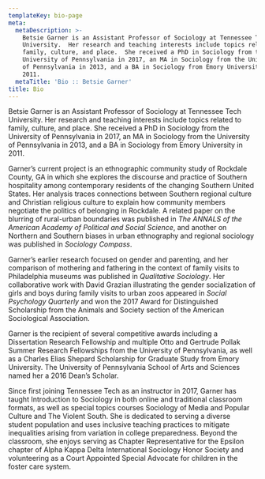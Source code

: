 ```yaml
---
templateKey: bio-page
meta:
  metaDescription: >-
    Betsie Garner is an Assistant Professor of Sociology at Tennessee Tech
    University.  Her research and teaching interests include topics related to
    family, culture, and place.  She received a PhD in Sociology from the
    University of Pennsylvania in 2017, an MA in Sociology from the University
    of Pennsylvania in 2013, and a BA in Sociology from Emory University in
    2011.
  metaTitle: 'Bio :: Betsie Garner'
title: Bio
---
```

Betsie Garner is an Assistant Professor of Sociology at Tennessee Tech University.  Her research and teaching interests include topics related to family, culture, and place.  She received a PhD in Sociology from the University of Pennsylvania in 2017, an MA in Sociology from the University of Pennsylvania in 2013, and a BA in Sociology from Emory University in 2011.

Garner’s current project is an ethnographic community study of Rockdale County, GA in which she explores the discourse and practice of Southern hospitality among contemporary residents of the changing Southern United States.  Her analysis traces connections between Southern regional culture and Christian religious culture to explain how community members negotiate the politics of belonging in Rockdale.  A related paper on the blurring of rural-urban boundaries was published in _The ANNALS of the American Academy of Political and Social Science_, and another on Northern and Southern biases in urban ethnography and regional sociology was published in _Sociology Compass_.

Garner’s earlier research focused on gender and parenting, and her comparison of mothering and fathering in the context of family visits to Philadelphia museums was published in _Qualitative Sociology_.  Her collaborative work with David Grazian illustrating the gender socialization of girls and boys during family visits to urban zoos appeared in _Social Psychology Quarterly_ and won the 2017 Award for Distinguished Scholarship from the Animals and Society section of the American Sociological Association.

Garner is the recipient of several competitive awards including a Dissertation Research Fellowship and multiple Otto and Gertrude Pollak Summer Research Fellowships from the University of Pennsylvania, as well as a Charles Elias Shepard Scholarship for Graduate Study from Emory University.  The University of Pennsylvania School of Arts and Sciences named her a 2016 Dean’s Scholar.

Since first joining Tennessee Tech as an instructor in 2017, Garner has taught Introduction to Sociology in both online and traditional classroom formats, as well as special topics courses Sociology of Media and Popular Culture and The Violent South.  She is dedicated to serving a diverse student population and uses inclusive teaching practices to mitigate inequalities arising from variation in college preparedness.  Beyond the classroom, she enjoys serving as Chapter Representative for the Epsilon chapter of Alpha Kappa Delta International Sociology Honor Society and volunteering as a Court Appointed Special Advocate for children in the foster care system.

